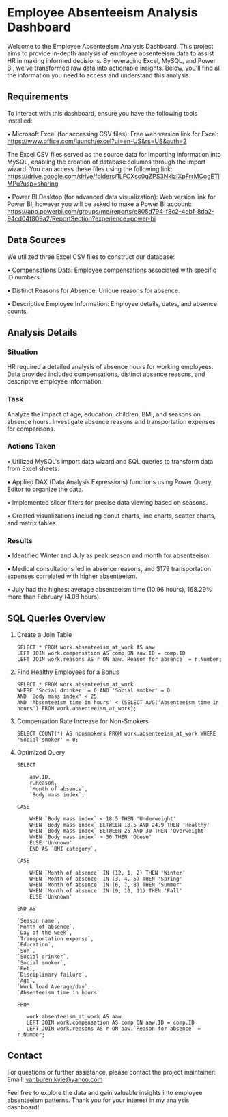 # Employee Absenteeism Analysis Dashboard 
 
Welcome to the Employee Absenteeism Analysis Dashboard. This project aims to provide in-depth analysis of employee absenteeism data to assist HR in making informed decisions. By leveraging Excel, MySQL, and Power BI, we've transformed raw data into actionable insights. Below, you'll find all the information you need to access and understand this analysis.

## Requirements
To interact with this dashboard, ensure you have the following tools installed:

• Microsoft Excel (for accessing CSV files): 
Free web version link for Excel: https://www.office.com/launch/excel?ui=en-US&rs=US&auth=2                                                                                                                               

The Excel CSV files served as the source data for importing information into MySQL, enabling the creation of database columns through the import wizard. You can access these files using the following link: 
https://drive.google.com/drive/folders/1LFCXsc0qZPS3NklzIXpFrrMCogETlMPu?usp=sharing



• Power BI Desktop (for advanced data visualization): 
Web version link for Power BI, however you will be asked to make a Power BI account: https://app.powerbi.com/groups/me/reports/e805d794-f3c2-4ebf-8da2-94cd04f809a2/ReportSection?experience=power-bi

## Data Sources
We utilized three Excel CSV files to construct our database:

• Compensations Data: Employee compensations associated with specific ID numbers.

• Distinct Reasons for Absence: Unique reasons for absence.

• Descriptive Employee Information: Employee details, dates, and absence counts.

## Analysis Details

### Situation

HR required a detailed analysis of absence hours for working employees. Data provided included compensations, distinct absence reasons, and descriptive employee information.

### Task

Analyze the impact of age, education, children, BMI, and seasons on absence hours. Investigate absence reasons and transportation expenses for comparisons.

### Actions Taken

• Utilized MySQL's import data wizard and SQL queries to transform data from Excel sheets.

• Applied DAX (Data Analysis Expressions) functions using Power Query Editor to organize the data.

• Implemented slicer filters for precise data viewing based on seasons.

• Created visualizations including donut charts, line charts, scatter charts, and matrix tables.

### Results

• Identified Winter and July as peak season and month for absenteeism.

• Medical consultations led in absence reasons, and $179 transportation expenses correlated with higher absenteeism.

• July had the highest average absenteeism time (10.96 hours), 168.29% more than February (4.08 hours).

## SQL Queries Overview

1. Create a Join Table

       SELECT * FROM work.absenteeism_at_work AS aaw
       LEFT JOIN work.compensation AS comp ON aaw.ID = comp.ID
       LEFT JOIN work.reasons AS r ON aaw.`Reason for absence` = r.Number;

2. Find Healthy Employees for a Bonus

       SELECT * FROM work.absenteeism_at_work
       WHERE 'Social drinker' = 0 AND 'Social smoker' = 0
       AND 'Body mass index' < 25
       AND 'Absenteeism time in hours' < (SELECT AVG('Absenteeism time in hours') FROM work.absenteeism_at_work);

3. Compensation Rate Increase for Non-Smokers

       SELECT COUNT(*) AS nonsmokers FROM work.absenteeism_at_work WHERE 'Social smoker' = 0;

4. Optimized Query

       SELECT
   
           aaw.ID,
           r.Reason,
           `Month of absence`,
           `Body mass index`,

       CASE
   
           WHEN `Body mass index` < 18.5 THEN 'Underweight'
           WHEN `Body mass index` BETWEEN 18.5 AND 24.9 THEN 'Healthy'
           WHEN `Body mass index` BETWEEN 25 AND 30 THEN 'Overweight'
           WHEN `Body mass index` > 30 THEN 'Obese'
           ELSE 'Unknown'
           END AS `BMI category`,

       CASE
   
           WHEN `Month of absence` IN (12, 1, 2) THEN 'Winter'
           WHEN `Month of absence` IN (3, 4, 5) THEN 'Spring'
           WHEN `Month of absence` IN (6, 7, 8) THEN 'Summer'
           WHEN `Month of absence` IN (9, 10, 11) THEN 'Fall'
           ELSE 'Unknown'

       END AS
   
       `Season name`,
       `Month of absence`,
       `Day of the week`,
       `Transportation expense`,
       `Education`,
       `Son`,
       `Social drinker`,
       `Social smoker`,
       `Pet`,
       `Disciplinary failure`,
       `Age`,
       `Work load Average/day`,
       `Absenteeism time in hours`
  
       FROM
   
          work.absenteeism_at_work AS aaw
          LEFT JOIN work.compensation AS comp ON aaw.ID = comp.ID
          LEFT JOIN work.reasons AS r ON aaw.`Reason for absence` = r.Number;

## Contact

For questions or further assistance, please contact the project maintainer:
Email: vanburen.kyle@yahoo.com

Feel free to explore the data and gain valuable insights into employee absenteeism patterns. Thank you for your interest in my analysis dashboard!
